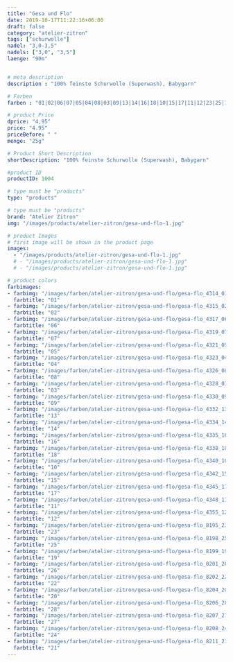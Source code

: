 ```yaml
---
title: "Gesa und Flo"
date: 2019-10-17T11:22:16+06:00
draft: false
category: "atelier-zitron"
tags: ["schurwolle"]
nadel: "3,0-3,5" 
nadels: ["3,0", "3,5"] 
laenge: "90m"	


# meta description
description : "100% feinste Schurwolle (Superwash), Babygarn"

# Farben
farben : "01|02|06|07|05|04|08|03|09|13|14|16|18|10|15|17|11|12|23|25|19|26|22|20|28|27|24|21"

# product Price
dprice: "4,95"
price: "4.95"
priceBefore: " "
menge: "25g"

# Product Short Description
shortDescription: "100% feinste Schurwolle (Superwash), Babygarn"

#product ID
productID: 1004

# type must be "products"
type: "products"

# type must be "products"
brand: "Atelier Zitron"
img: "/images/products/atelier-zitron/gesa-und-flo-1.jpg"    

# product Images
# first image will be shown in the product page
images:
  - "/images/products/atelier-zitron/gesa-und-flo-1.jpg"
  # - "/images/products/atelier-zitron/gesa-und-flo-1.jpg"
  # - "/images/products/atelier-zitron/gesa-und-flo-1.jpg"

# product colors
farbimages:  
- farbimg: "/images/farben/atelier-zitron/gesa-und-flo/gesa-flo_4314_01_1.jpg"	
  farbtitle: "01"
- farbimg: "/images/farben/atelier-zitron/gesa-und-flo/gesa-flo_4315_02_1.jpg"	
  farbtitle: "02"
- farbimg: "/images/farben/atelier-zitron/gesa-und-flo/gesa-flo_4317_06_1.jpg"	
  farbtitle: "06"
- farbimg: "/images/farben/atelier-zitron/gesa-und-flo/gesa-flo_4319_07_1.jpg"	
  farbtitle: "07"
- farbimg: "/images/farben/atelier-zitron/gesa-und-flo/gesa-flo_4321_05_1.jpg"	
  farbtitle: "05"
- farbimg: "/images/farben/atelier-zitron/gesa-und-flo/gesa-flo_4323_04_1.jpg"	
  farbtitle: "04"
- farbimg: "/images/farben/atelier-zitron/gesa-und-flo/gesa-flo_4326_08_1.jpg"	
  farbtitle: "08"
- farbimg: "/images/farben/atelier-zitron/gesa-und-flo/gesa-flo_4328_03_1.jpg"	
  farbtitle: "03"
- farbimg: "/images/farben/atelier-zitron/gesa-und-flo/gesa-flo_4330_09_1.jpg"	
  farbtitle: "09"
- farbimg: "/images/farben/atelier-zitron/gesa-und-flo/gesa-flo_4332_13_1.jpg"	
  farbtitle: "13"
- farbimg: "/images/farben/atelier-zitron/gesa-und-flo/gesa-flo_4334_14_1.jpg"	
  farbtitle: "14"
- farbimg: "/images/farben/atelier-zitron/gesa-und-flo/gesa-flo_4335_16_1.jpg"	
  farbtitle: "16"
- farbimg: "/images/farben/atelier-zitron/gesa-und-flo/gesa-flo_4338_18_1.jpg"	
  farbtitle: "18"
- farbimg: "/images/farben/atelier-zitron/gesa-und-flo/gesa-flo_4340_10_1.jpg"	
  farbtitle: "10"
- farbimg: "/images/farben/atelier-zitron/gesa-und-flo/gesa-flo_4342_15_1.jpg"	
  farbtitle: "15"
- farbimg: "/images/farben/atelier-zitron/gesa-und-flo/gesa-flo_4345_17_1.jpg"	
  farbtitle: "17"
- farbimg: "/images/farben/atelier-zitron/gesa-und-flo/gesa-flo_4348_11_1.jpg"	
  farbtitle: "11"
- farbimg: "/images/farben/atelier-zitron/gesa-und-flo/gesa-flo_4355_12_1.jpg"	
  farbtitle: "12"
- farbimg: "/images/farben/atelier-zitron/gesa-und-flo/gesa-flo_8195_23_1.jpg"	
  farbtitle: "23"
- farbimg: "/images/farben/atelier-zitron/gesa-und-flo/gesa-flo_8198_25_1.jpg"
  farbtitle: "25"
- farbimg: "/images/farben/atelier-zitron/gesa-und-flo/gesa-flo_8199_19_1.jpg"	
  farbtitle: "19"
- farbimg: "/images/farben/atelier-zitron/gesa-und-flo/gesa-flo_8201_26_1.jpg"	
  farbtitle: "26"
- farbimg: "/images/farben/atelier-zitron/gesa-und-flo/gesa-flo_8202_22_1.jpg"	
  farbtitle: "22"
- farbimg: "/images/farben/atelier-zitron/gesa-und-flo/gesa-flo_8204_20_1.jpg"	
  farbtitle: "20"
- farbimg: "/images/farben/atelier-zitron/gesa-und-flo/gesa-flo_8206_28_1.jpg"	
  farbtitle: "28"
- farbimg: "/images/farben/atelier-zitron/gesa-und-flo/gesa-flo_8207_27_1.jpg"	
  farbtitle: "27"
- farbimg: "/images/farben/atelier-zitron/gesa-und-flo/gesa-flo_8208_24_1.jpg"	
  farbtitle: "24"
- farbimg: "/images/farben/atelier-zitron/gesa-und-flo/gesa-flo_8211_21_1.jpg"	
  farbtitle: "21"
---
```



